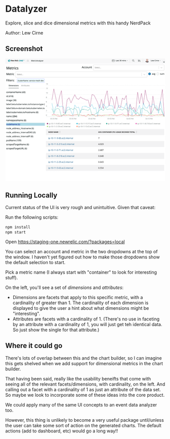 # Datalyzer

Explore, slice and dice dimensional metrics with this handy NerdPack

Author: Lew Cirne

## Screenshot
![screenshot](./screenshots/screenshot.png)

## Running Locally

Current status of the UI is very rough and unintuitive. Given that caveat:

Run the following scripts:

```
npm install
npm start
```

Open https://staging-one.newrelic.com/?packages=local

You can select an account and metric in the two dropdowns at the top of the window. I haven't
yet figured out how to make those dropdowns show the default selection to start.

Pick a metric name (I always start with "container" to look for interesting stuff).

On the left, you'll see a set of _dimensions_ and _attributes_:
- Dimensions are facets that apply to this specific metric, with a cardinality of greater than 1.  The cardinality of each dimension is displayed to give the user a hint about what dimensions might be "interesting".
- Attributes are facets with a cardinality of 1. (There's no use in faceting by an attribute
with a cardinality of 1, you will just get teh identical data. So just show the single for that attribute.)

## Where it could go
There's lots of overlap between this and the chart builder, so I can imagine this gets shelved when 
we add support for dimensional metrics in the chart builder.

That having been said, really like the usability beneifts that come with seeing all of
the relevant  facets/dimensions, with cardinality, on the left. And calling out 
a facet with a cardinality of 1 as just an attribute of the data set.  So maybe
we look to incorporate some of these ideas into the core product.

We could apply many of the same UI concepts to an event data analyzer too.

However, this thing is unlikely to become a very useful package until/unless the user can 
take some sort of action on the generated charts. The default actions (add to dashboard, etc)
would go a long way!!


